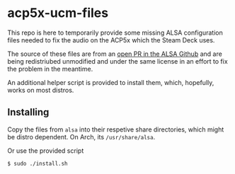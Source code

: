 # acp5x-ucm-files
This repo is here to temporarily provide some missing ALSA configuration files needed to fix the audio on the ACP5x which the Steam Deck uses.

The source of these files are from an [open PR in the ALSA Github](https://github.com/alsa-project/alsa-ucm-conf/pull/233) and are being redistriubed unmodified and under the same license in an effort to fix the problem in the meantime.

An additional helper script is provided to install them, which, hopefully, works on most distros.

## Installing
Copy the files from `alsa` into their respetive share directories, which might be distro dependent.  On Arch, its `/usr/share/alsa`.

Or use the provided script

```
$ sudo ./install.sh
```
